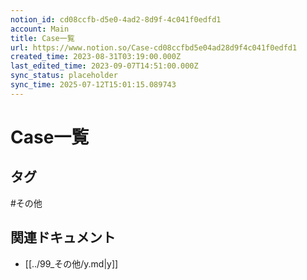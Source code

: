 ```yaml
---
notion_id: cd08ccfb-d5e0-4ad2-8d9f-4c041f0edfd1
account: Main
title: Case一覧
url: https://www.notion.so/Case-cd08ccfbd5e04ad28d9f4c041f0edfd1
created_time: 2023-08-31T03:19:00.000Z
last_edited_time: 2023-09-07T14:51:00.000Z
sync_status: placeholder
sync_time: 2025-07-12T15:01:15.089743
---
```

# Case一覧


## タグ

#その他 

## 関連ドキュメント

- [[../99_その他/y.md|y]]
